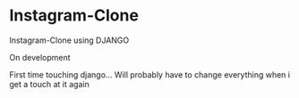 # Instagram-Clone
Instagram-Clone using DJANGO

On development

First time touching django... Will probably have to change everything when i get a touch at it again
